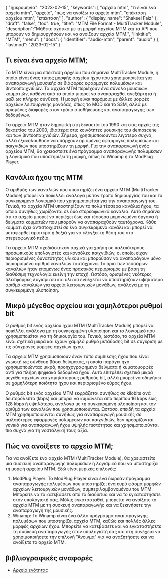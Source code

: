 {
"ημερομηνία": "2023-02-15",
  "keywords": [
"αρχείο mtm",
"τι είναι ένα αρχείο mtm",
"αρχείο",
"πώς να ανοίξω το αρχείο mtm",
"επέκταση αρχείου mtm",
"επέκταση"
],
  "author": {
"display_name": "Shakeel Faiz"
},
"draft": "false",
"toc": true,
"title": "MTM File Format - MultiTracker Module",
  "description":"Μάθετε σχετικά με τη μορφή αρχείου MTM και τα API που μπορούν να δημιουργήσουν και να ανοίξουν αρχεία MTM.",
"linktitle": "MTM",
  "menu": {
    "docs": {
      "identifier": "audio-mtm",
      "parent": "audio"
}
},
"lastmod": "2023-02-15"
}

## Τι είναι ένα αρχείο MTM;

Το MTM είναι μια επέκταση αρχείου που σημαίνει MultiTracker Module, η οποία είναι ένας τύπος μορφής αρχείου ήχου που χρησιμοποιείται για αναπαραγωγή μουσικής σε διάφορες εφαρμογές πολυμέσων και βιντεοπαιχνιδιών. Τα αρχεία MTM περιέχουν ένα σύνολο μουσικών κομματιών, καθένα από τα οποία μπορεί να αναπαραχθεί ανεξάρτητα ή μαζί ως πλήρης σύνθεση. Η μορφή είναι παρόμοια με άλλες μορφές αρχείων λειτουργικής μονάδας, όπως το MOD και το S3M, αλλά με ορισμένες διαφορές στον τρόπο αποθήκευσης και αναπαραγωγής των δεδομένων.

Τα αρχεία MTM ήταν δημοφιλή στη δεκαετία του 1990 και στις αρχές της δεκαετίας του 2000, ιδιαίτερα στις κοινότητες μουσικής του demoscene και των βιντεοπαιχνιδιών. Σήμερα, χρησιμοποιούνται λιγότερο συχνά, αλλά εξακολουθούν να υπάρχουν ορισμένες εφαρμογές πολυμέσων και παιχνιδιών που υποστηρίζουν τη μορφή. Για την αναπαραγωγή ενός αρχείου MTM, θα χρειαστείτε ένα πρόγραμμα αναπαραγωγής πολυμέσων ή λογισμικό που υποστηρίζει τη μορφή, όπως το Winamp ή το ModPlug Player.

## Κανάλια ήχου της MTM

Ο αριθμός των καναλιών που υποστηρίζει ένα αρχείο MTM (MultiTracker Module) μπορεί να ποικίλλει ανάλογα με τον τρόπο δημιουργίας του και το συγκεκριμένο λογισμικό που χρησιμοποιείται για την αναπαραγωγή του. Γενικά, τα αρχεία MTM υποστηρίζουν το πολύ τέσσερα κανάλια ήχου, τα οποία συνήθως χωρίζονται σε δύο στερεοφωνικά κανάλια. Αυτό σημαίνει ότι το αρχείο μπορεί να περιέχει έως και τέσσερα μεμονωμένα όργανα ή δείγματα κομματιών που μπορούν να αναπαραχθούν ταυτόχρονα. Κάθε κομμάτι έχει αντιστοιχιστεί σε ένα συγκεκριμένο κανάλι και μπορεί να μεταφερθεί αριστερά ή δεξιά για να ελέγξει τη θέση του στο στερεοφωνικό πεδίο.

Τα αρχεία MTM σχεδιάστηκαν αρχικά για χρήση σε παλαιότερους προσωπικούς υπολογιστές και κονσόλες παιχνιδιών, οι οποίοι είχαν περιορισμένες δυνατότητες υλικού και μπορούσαν να αναπαράγουν μόνο περιορισμένο αριθμό καναλιών ταυτόχρονα. Το όριο των τεσσάρων καναλιών ήταν επομένως ένας πρακτικός περιορισμός με βάση τη διαθέσιμη τεχνολογία εκείνη την εποχή. Ωστόσο, ορισμένες νεότερες πλατφόρμες λογισμικού και υλικού ενδέχεται να υποστηρίζουν υψηλότερο αριθμό καναλιών για αρχεία λειτουργικών μονάδων, ανάλογα με τη συγκεκριμένη υλοποίηση.

## Μικρό μέγεθος αρχείου και χαμηλότεροι ρυθμοί bit

Ο ρυθμός bit ενός αρχείου ήχου MTM (MultiTracker Module) μπορεί να ποικίλλει ανάλογα με τη συγκεκριμένη υλοποίηση και το λογισμικό που χρησιμοποιείται για τη δημιουργία του. Γενικά, ωστόσο, τα αρχεία MTM είναι σχετικά μικρά και έχουν χαμηλό ρυθμό μετάδοσης bit σε σύγκριση με τις σύγχρονες μορφές αρχείων ήχου.

Τα αρχεία MTM χρησιμοποιούν έναν τύπο συμπίεσης ήχου που είναι γνωστή ως σύνθεση βάσει δείγματος, η οποία παράγει ήχο χρησιμοποιώντας μικρά, προηχογραφημένα δείγματα ή κυματομορφές αντί για πλήρη ψηφιακά δεδομένα ήχου. Αυτό επιτρέπει σχετικά μικρά μεγέθη αρχείων και χαμηλότερους ρυθμούς bit, αλλά μπορεί να οδηγήσει σε χαμηλότερη ποιότητα ήχου και περιορισμένο εύρος ήχου.

Ο ρυθμός bit ενός αρχείου MTM εκφράζεται συνήθως σε kilobits ανά δευτερόλεπτο (kbps) και μπορεί να κυμαίνεται από περίπου 16 kbps έως 128 kbps ή υψηλότερο, ανάλογα με τη συγκεκριμένη υλοποίηση και τον αριθμό των καναλιών που χρησιμοποιούνται. Ωστόσο, επειδή τα αρχεία MTM χρησιμοποιούνται συνήθως για αναπαραγωγή μουσικής σε παλαιότερες εφαρμογές πολυμέσων και παιχνιδιών, δεν προορίζονται γενικά για αναπαραγωγή ήχου υψηλής πιστότητας και χρησιμοποιούνται πιο συχνά για τη νοσταλγική τους αξία.

## Πώς να ανοίξετε το αρχείο MTM;

Για να ανοίξετε ένα αρχείο MTM (MultiTracker Module), θα χρειαστείτε μια συσκευή αναπαραγωγής πολυμέσων ή λογισμικό που να υποστηρίζει τη μορφή αρχείου MTM. Εδώ είναι μερικές επιλογές:

1. ModPlug Player: Το ModPlug Player είναι ένα δωρεάν πρόγραμμα αναπαραγωγής πολυμέσων που υποστηρίζει ένα ευρύ φάσμα μορφών αρχείων λειτουργικών μονάδων, συμπεριλαμβανομένου του MTM. Μπορείτε να το κατεβάσετε από το διαδίκτυο και να το εγκαταστήσετε στον υπολογιστή σας. Μόλις εγκατασταθεί, μπορείτε να ανοίξετε το αρχείο MTM με τη συσκευή αναπαραγωγής και να ξεκινήσετε την αναπαραγωγή της μουσικής.
2. Winamp: Το Winamp είναι ένα άλλο πρόγραμμα αναπαραγωγής πολυμέσων που υποστηρίζει αρχεία MTM, καθώς και πολλές άλλες μορφές αρχείων ήχου. Μπορείτε να κατεβάσετε και να εγκαταστήσετε τη συσκευή αναπαραγωγής στον υπολογιστή σας και στη συνέχεια να χρησιμοποιήσετε την επιλογή "Άνοιγμα" για να αναζητήσετε και να ανοίξετε το αρχείο MTM.

## βιβλιογραφικές αναφορές
* [Αρχείο ενότητας](https://en.wikipedia.org/wiki/Module_file)

